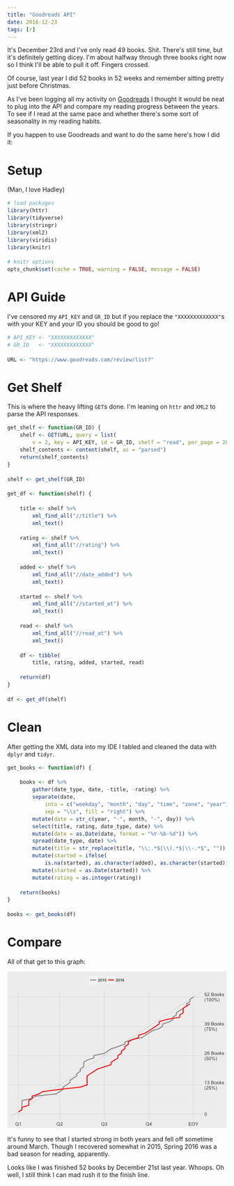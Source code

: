 ```yaml
---
title: "Goodreads API"
date: 2016-12-23
tags: [r]
---
```


It's December 23rd and I've only read 49 books. Shit. There's still time, but it's definitely getting dicey. I'm about halfway through three books right now so I think I'll be able to pull it off. Fingers crossed.

Of course, last year I did 52 books in 52 weeks and remember sitting pretty just before Christmas.

As I've been logging all my activity on [Goodreads](https://www.goodreads.com/user/show/16626766-max) I thought it would be neat to plug into the API and compare my reading progress between the years. To see if I read at the same pace and whether there's some sort of seasonality in my reading habits.

If you happen to use Goodreads and want to do the same here's how I did it:

Setup
=====

(Man, I love Hadley)

``` r
# load packages
library(httr)
library(tidyverse)
library(stringr)
library(xml2)
library(viridis)
library(knitr)

# knitr options
opts_chunk$set(cache = TRUE, warning = FALSE, message = FALSE)
```

API Guide
=========

I've censored my `API_KEY` and `GR_ID` but if you replace the `"XXXXXXXXXXXXX"`s with your KEY and your ID you should be good to go!

``` r
# API_KEY <- "XXXXXXXXXXXXX"
# GR_ID   <- "XXXXXXXXXXXXX"

URL <- "https://www.goodreads.com/review/list?"
```

Get Shelf
=========

This is where the heavy lifting `GET`s done. I'm leaning on `httr` and `XML2` to parse the API responses.

``` r
get_shelf <- function(GR_ID) {
    shelf <- GET(URL, query = list(
    	v = 2, key = API_KEY, id = GR_ID, shelf = "read", per_page = 200))
    shelf_contents <- content(shelf, as = "parsed")
    return(shelf_contents)
}

shelf <- get_shelf(GR_ID)

get_df <- function(shelf) {

    title <- shelf %>% 
        xml_find_all("//title") %>% 
        xml_text()
    
    rating <- shelf %>% 
        xml_find_all("//rating") %>% 
        xml_text()
    
    added <- shelf %>% 
        xml_find_all("//date_added") %>% 
        xml_text()
    
    started <- shelf %>% 
        xml_find_all("//started_at") %>% 
        xml_text()
    
    read <- shelf %>% 
        xml_find_all("//read_at") %>% 
        xml_text()
    
    df <- tibble(
        title, rating, added, started, read)
    
    return(df)
}

df <- get_df(shelf)
```

Clean
=====

After getting the XML data into my IDE I tabled and cleaned the data with `dplyr` and `tidyr`.

``` r
get_books <- function(df) {

    books <- df %>% 
        gather(date_type, date, -title, -rating) %>% 
        separate(date, 
            into = c("weekday", "month", "day", "time", "zone", "year"), 
            sep = "\\s", fill = "right") %>% 
        mutate(date = str_c(year, "-", month, "-", day)) %>% 
        select(title, rating, date_type, date) %>% 
        mutate(date = as.Date(date, format = "%Y-%b-%d")) %>% 
        spread(date_type, date) %>% 
        mutate(title = str_replace(title, "\\:.*$|\\(.*$|\\-.*$", "")) %>% 
        mutate(started = ifelse(
        	is.na(started), as.character(added), as.character(started))) %>% 
        mutate(started = as.Date(started)) %>% 
        mutate(rating = as.integer(rating))
    
    return(books)
}

books <- get_books(df)
```

Compare
=======

All of that get to this graph:

![](/assets/img/goodreads_comp.png)

It's funny to see that I started strong in both years and fell off sometime around March. Though I recovered somewhat in 2015, Spring 2016 was a bad season for reading, apparently.

Looks like I was finished 52 books by December 21st last year. Whoops. Oh well, I still think I can mad rush it to the finish line.
